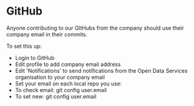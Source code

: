 # GitHub

Anyone contributing to our GItHubs from the company should use their company email in their commits.

To set this up:

* Login to GitHub
* Edit profile to add company email address
* Edit 'Notifications' to send notifications from the Open Data Services organisation to your company email
* Set your email on each local repo you use:
* To check email: git config user.email
* To set new: git config user.email <new email address>

